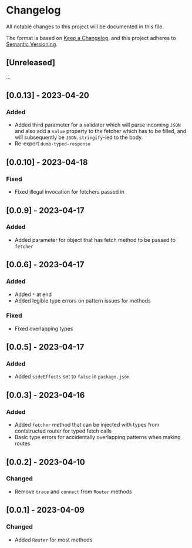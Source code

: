 # Changelog

All notable changes to this project will be documented in this file.

The format is based on [Keep a Changelog](https://keepachangelog.com/en/1.0.0/),
and this project adheres to [Semantic Versioning](https://semver.org/spec/v2.0.0.html).

## [Unreleased]

...

## [0.0.13] - 2023-04-20

### Added

- Added third parameter for a validator which will parse incoming `JSON` and also add a `value` property to the fetcher which has to be filled, and will subsequently be `JSON.stringify`-ied to the body.
- Re-export `dumb-typed-response`


## [0.0.10] - 2023-04-18

### Fixed

- Fixed illegal invocation for fetchers passed in

## [0.0.9] - 2023-04-17

### Added

- Added parameter for object that has fetch method to be passed to `fetcher`

## [0.0.6] - 2023-04-17

### Added

- Added `*` at end
- Added legible type errors on pattern issues for methods

### Fixed

- Fixed overlapping types

## [0.0.5] - 2023-04-17

### Added

- Added `sideEffects` set to `false` in `package.json`

## [0.0.3] - 2023-04-16
### Added

- Added `fetcher` method that can be injected with types from contstructed router for typed fetch calls
- Basic type errors for accidentally overlapping patterns when making routes

## [0.0.2] - 2023-04-10
### Changed

- Remove `trace` and `connect` from `Router` methods

## [0.0.1] - 2023-04-09
### Changed

- Added `Router` for most methods